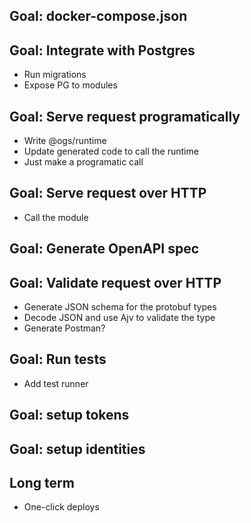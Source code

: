 ## Goal: docker-compose.json

## Goal: Integrate with Postgres

- Run migrations
- Expose PG to modules

## Goal: Serve request programatically

- Write @ogs/runtime
- Update generated code to call the runtime
- Just make a programatic call

## Goal: Serve request over HTTP

- Call the module

## Goal: Generate OpenAPI spec

## Goal: Validate request over HTTP

- Generate JSON schema for the protobuf types
- Decode JSON and use Ajv to validate the type
- Generate Postman?

## Goal: Run tests

- Add test runner

## Goal: setup tokens

## Goal: setup identities


## Long term

- One-click deploys

